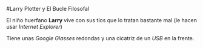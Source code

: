 #Larry Plotter y El Bucle Filosofal

El niño huerfano **Larry** vive con sus tíos que lo tratan bastante mal
(le hacen usar *Internet Explorer*)

Tiene unas *Google Glasses* redondas y una cicatriz de un *USB* en la frente.